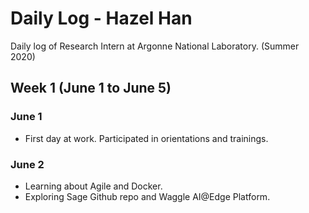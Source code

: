 # Daily Log - Hazel Han

Daily log of Research Intern at Argonne National Laboratory. (Summer 2020)

## Week 1 (June 1 to June 5)

### June 1

* First day at work. Participated in orientations and trainings.  

### June 2

* Learning about Agile and Docker.
* Exploring Sage Github repo and Waggle AI@Edge Platform.
